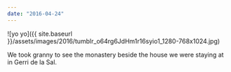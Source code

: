 ```yaml
---
date: "2016-04-24"
---
```


![yo yo]({{ site.baseurl }}/assets/images/2016/tumblr_o64rg6JdHm1r16syio1_1280-768x1024.jpg)

We took granny to see the monastery beside the house we were staying at in Gerri de la Sal.
